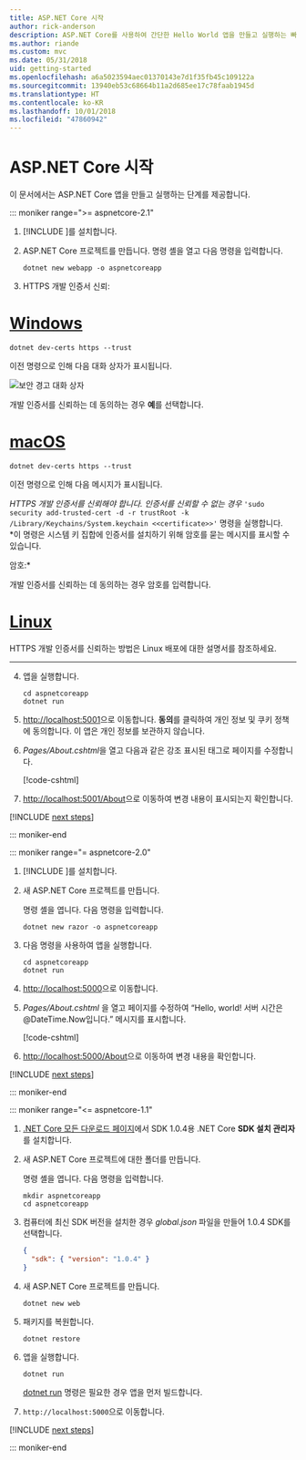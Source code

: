 ```yaml
---
title: ASP.NET Core 시작
author: rick-anderson
description: ASP.NET Core를 사용하여 간단한 Hello World 앱을 만들고 실행하는 빠른 자습서입니다.
ms.author: riande
ms.custom: mvc
ms.date: 05/31/2018
uid: getting-started
ms.openlocfilehash: a6a5023594aec01370143e7d1f35fb45c109122a
ms.sourcegitcommit: 13940eb53c68664b11a2d685ee17c78faab1945d
ms.translationtype: HT
ms.contentlocale: ko-KR
ms.lasthandoff: 10/01/2018
ms.locfileid: "47860942"
---
```

# <a name="get-started-with-aspnet-core"></a>ASP.NET Core 시작

이 문서에서는 ASP.NET Core 앱을 만들고 실행하는 단계를 제공합니다.

::: moniker range=">= aspnetcore-2.1"

1. [!INCLUDE [](~/includes/2.1-SDK.md)]를 설치합니다.

2. ASP.NET Core 프로젝트를 만듭니다. 명령 셸을 열고 다음 명령을 입력합니다.

   ```console
   dotnet new webapp -o aspnetcoreapp
   ```

3. HTTPS 개발 인증서 신뢰:

# <a name="windowstabwindows"></a>[Windows](#tab/windows)

  ```console
  dotnet dev-certs https --trust
  ```

  이전 명령으로 인해 다음 대화 상자가 표시됩니다.

  ![보안 경고 대화 상자](_static/cert.png)

  개발 인증서를 신뢰하는 데 동의하는 경우 **예**를 선택합니다.

# <a name="macostabmacos"></a>[macOS](#tab/macos)

  ```console
  dotnet dev-certs https --trust
  ```

  이전 명령으로 인해 다음 메시지가 표시됩니다.

  *HTTPS 개발 인증서를 신뢰해야 합니다. 인증서를 신뢰할 수 없는 경우*  `'sudo security add-trusted-cert -d -r trustRoot -k /Library/Keychains/System.keychain <<certificate>>'` 명령을 실행합니다.  
  *이 명령은 시스템 키 집합에 인증서를 설치하기 위해 암호를 묻는 메시지를 표시할 수 있습니다.
  
  암호:*

  개발 인증서를 신뢰하는 데 동의하는 경우 암호를 입력합니다.

# <a name="linuxtablinux"></a>[Linux](#tab/linux)

  HTTPS 개발 인증서를 신뢰하는 방법은 Linux 배포에 대한 설명서를 참조하세요.
   
---

4. 앱을 실행합니다.

   ```console
   cd aspnetcoreapp
   dotnet run
   ```

5. [http://localhost:5001](http://localhost:5001)으로 이동합니다.  **동의**를 클릭하여 개인 정보 및 쿠키 정책에 동의합니다. 이 앱은 개인 정보를 보관하지 않습니다.

6. *Pages/About.cshtml*을 열고 다음과 같은 강조 표시된 태그로 페이지를 수정합니다.

   [!code-cshtml[](sample/getting-started/about.cshtml?highlight=9)]

7. [http://localhost:5001/About](http://localhost:5001/About)으로 이동하여 변경 내용이 표시되는지 확인합니다.

[!INCLUDE [next steps](~/includes/getting-started/next-steps.md)]

::: moniker-end

::: moniker range="= aspnetcore-2.0"

1. [!INCLUDE [](~/includes/net-core-sdk-download-link.md)]를 설치합니다.

2. 새 ASP.NET Core 프로젝트를 만듭니다.

   명령 셸을 엽니다. 다음 명령을 입력합니다.

   ```console
   dotnet new razor -o aspnetcoreapp
   ```

3. 다음 명령을 사용하여 앱을 실행합니다.

   ```console
   cd aspnetcoreapp
   dotnet run
   ```

4. [http://localhost:5000](http://localhost:5000)으로 이동합니다.

5. *Pages/About.cshtml* 을 열고 페이지를 수정하여 “Hello, world! 서버 시간은 @DateTime.Now입니다.” 메시지를 표시합니다.

   [!code-cshtml[](sample/getting-started/about.cshtml?highlight=9&range=1-9)]

6. [http://localhost:5000/About](http://localhost:5000/About)으로 이동하여 변경 내용을 확인합니다.

[!INCLUDE [next steps](~/includes/getting-started/next-steps.md)]

::: moniker-end

::: moniker range="<= aspnetcore-1.1"

1. [.NET Core 모든 다운로드 페이지](https://www.microsoft.com/net/download/all)에서 SDK 1.0.4용 .NET Core **SDK 설치 관리자**를 설치합니다.

2. 새 ASP.NET Core 프로젝트에 대한 폴더를 만듭니다.

   명령 셸을 엽니다. 다음 명령을 입력합니다.

   ```console
   mkdir aspnetcoreapp
   cd aspnetcoreapp
   ```

3. 컴퓨터에 최신 SDK 버전을 설치한 경우 *global.json* 파일을 만들어 1.0.4 SDK를 선택합니다.

   ```json
   {
     "sdk": { "version": "1.0.4" }
   }
   ```

4. 새 ASP.NET Core 프로젝트를 만듭니다.

   ```console
   dotnet new web
   ```

5. 패키지를 복원합니다.

   ```console
   dotnet restore
   ```

6. 앱을 실행합니다.

   ```console
   dotnet run
   ```

   [dotnet run](/dotnet/core/tools/dotnet-run) 명령은 필요한 경우 앱을 먼저 빌드합니다.

7. `http://localhost:5000`으로 이동합니다.

[!INCLUDE [next steps](~/includes/getting-started/next-steps.md)]

::: moniker-end
